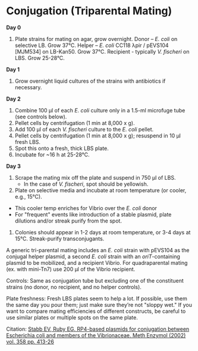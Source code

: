 # Conjugation (Triparental Mating)

**Day 0**  
1.	Plate strains for mating on agar, grow overnight.
Donor – *E. coli* on selective LB.  Grow 37°C.
Helper – *E. coli* CC118 λpir / pEVS104 [MJM534] on LB-Kan50.  Grow 37°C.
Recipient - typically *V. fischeri* on LBS.  Grow 25-28°C.

**Day 1**  
1.	Grow overnight liquid cultures of the strains with antibiotics if necessary.

**Day 2**  
1.	Combine 100 μl of each *E. coli* culture only in a 1.5-ml microfuge tube (see controls below).
1.	Pellet cells by centrifugation (1 min at 8,000 x g).
1.	Add 100 μl of each *V. fischeri* culture to the *E. coli* pellet.
1.	Pellet cells by centrifugation (1 min at 8,000 x g); resuspend in 10 μl fresh LBS.
1.	Spot this onto a fresh, thick LBS plate.
1.	Incubate for ~16 h at 25-28°C.

**Day 3**  
1.	Scrape the mating mix off the plate and suspend in 750 μl of LBS.
	 - In the case of *V. fischeri*, spot should be yellowish.
1.	Plate on selective media and incubate at room temperature (or cooler, e.g., 15°C).
   - This cooler temp enriches for Vibrio over the *E. coli* donor
   - For "frequent" events like introduction of a stable plasmid, plate dilutions and/or streak purify from the spot.
1.	Colonies should appear in 1-2 days at room temperature, or 3-4 days at 15°C.  Streak-purify transconjugants.

A generic tri-parental mating includes an *E. coli* strain with pEVS104 as the conjugal helper plasmid, a second *E. coli* strain with an *oriT*-containing plasmid to be mobilized, and a recipient Vibrio. For quadraparental mating (ex. with mini-Tn7) use 200 µl of the Vibrio recipient.

Controls: Same as conjugation tube but excluding one of the constituent strains (no donor, no recipient, and no helper controls).

Plate freshness: Fresh LBS plates seem to help a lot.  If possible, use them the same day you pour them; just make sure they’re not "sloppy wet." If you want to compare mating efficiencies of different constructs, be careful to use similar plates or multiple spots on the same plate.  

Citation: [Stabb EV, Ruby EG. RP4-based plasmids for conjugation between Escherichia coli and members of the Vibrionaceae. Meth Enzymol (2002) vol. 358 pp. 413-26](http://www.ncbi.nlm.nih.gov/pubmed/12474404)
